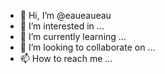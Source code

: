 - 👋 Hi, I’m @eaueaueau
- 👀 I’m interested in ...
- 🌱 I’m currently learning ...
- 💞️ I’m looking to collaborate on ...
- 📫 How to reach me ...

<!---
eaueaueau/eaueaueau is a ✨ special ✨ repository because its `README.md` (this file) appears on your GitHub profile.
You can click the Preview link to take a look at your changes.
--->

